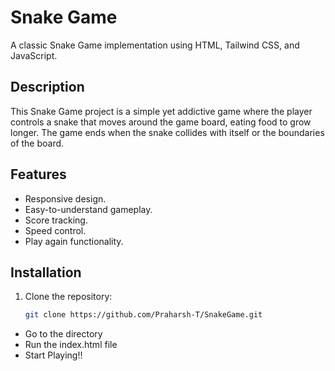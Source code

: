 # Snake Game

A classic Snake Game implementation using HTML, Tailwind CSS, and JavaScript.

## Description

This Snake Game project is a simple yet addictive game where the player controls a snake that moves around the game board, eating food to grow longer. The game ends when the snake collides with itself or the boundaries of the board.

## Features

- Responsive design.
- Easy-to-understand gameplay.
- Score tracking.
- Speed control.
- Play again functionality.

## Installation

1. Clone the repository:

   ```bash
   git clone https://github.com/Praharsh-T/SnakeGame.git
   ```

- Go to the directory
- Run the index.html file
- Start Playing!!
